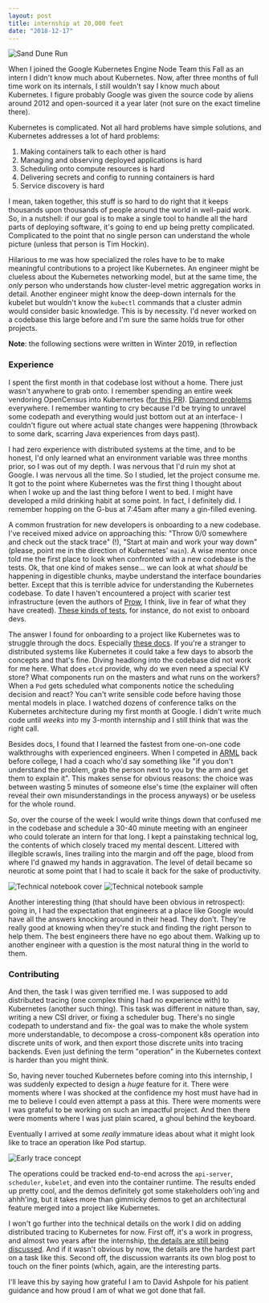 ```yaml
---
layout: post
title: internship at 20,000 feet 
date: "2018-12-17"
---
```


![Sand Dune Run](/images/dune_run.jpg)

When I joined the Google Kubernetes Engine Node Team this Fall as an intern I didn't know much about Kubernetes. Now, after three months of full time work on its internals, I still wouldn't say I know much about Kubernetes. I figure probably Google was given the source code by aliens around 2012 and open-sourced it a year later (not sure on the exact timeline there).

Kubernetes is complicated. Not all hard problems have simple solutions, and Kubernetes addresses a lot of hard problems:

1. Making containers talk to each other is hard
2. Managing and observing deployed applications is hard
3. Scheduling onto compute resources is hard
4. Delivering secrets and config to running containers is hard
5. Service discovery is hard

I mean, taken together, this stuff is so hard to do right that it keeps thousands upon thousands of people around the world in well-paid work. So, in a nutshell: if our goal is to make a single tool to handle all the hard parts of deploying software, it's going to end up being pretty complicated. Complicated to the point that no single person can understand the whole picture (unless that person is Tim Hockin).

Hilarious to me was how specialized the roles have to be to make meaningful contributions to a project like Kubernetes. An engineer might be clueless about the Kubernetes networking model, but at the same time, the *only* person who understands how cluster-level metric aggregation works in detail. Another engineer might know the deep-down internals for the kubelet but wouldn't know the `kubectl` commands that a cluster admin would consider basic knowledge. This is by necessity. I'd never worked on a codebase this large before and I'm sure the same holds true for other projects.

__Note__: the following sections were written in Winter 2019, in reflection

### Experience 

I spent the first month in that codebase lost without a home. There just wasn't anywhere to grab onto. I remember spending an entire week vendoring OpenCensus into Kubernertes ([for this PR](https://github.com/Monkeyanator/kubernetes/pull/1)). [Diamond problems](https://mycodesmells.com/post/diamond-dependency-problem-in-go-dep) everywhere. I remember wanting to cry because I'd be trying to unravel some codepath and everything would just bottom out at an interface- I couldn't figure out where actual state changes were happening (throwback to some dark, scarring Java experiences from days past).

I had zero experience with distributed systems at the time, and to be honest, I'd only learned what an environment variable was three months prior, so I was out of my depth. I was nervous that I'd ruin my shot at Google. I was nervous all the time. So I studied, let the project consume me. It got to the point where Kubernetes was the first thing I thought about when I woke up and the last thing before I went to bed. I might have developed a mild drinking habit at some point. In fact, I definitely did. I remember hopping on the G-bus at 7:45am after many a gin-filled evening.

A common frustration for new developers is onboarding to a new codebase. I've received mixed advice on approaching this: "Throw 0/0 somewhere and check out the stack trace" (!), "Start at main and work your way down" (please, point me in the direction of Kubernetes' `main`). A wise mentor once told me the first place to look when confronted with a new codebase is the tests. Ok, that one kind of makes sense... we can look at what *should* be happening in digestible chunks, maybe understand the interface boundaries better. Except that this is terrible advice for understanding the Kubernetes codebase. To date I haven't encountered a project with scarier test infrastructure (even the authors of [Prow](https://github.com/kubernetes/test-infra/tree/master/prow), I think, live in fear of what they have created). [These kinds of tests](https://github.com/kubernetes/kubernetes/blob/master/test/e2e/node/pods.go), for instance, do not exist to onboard devs. 

The answer I found for onboarding to a project like Kubernetes was to struggle through the docs. Especially [these docs](https://kubernetes.io/docs/concepts/). If you're a stranger to distributed systems like Kubernetes it could take a few days to absorb the concepts and that's fine. Diving headlong into the codebase did not work for me here. What does `etcd` provide, why do we even need a special KV store? What components run on the masters and what runs on the workers? When a `Pod` gets scheduled what components notice the scheduling decision and react? You can't write sensible code before having those mental models in place. I watched dozens of conference talks on the Kubernetes architecture during my first month at Google. I didn't write much code until _weeks_ into my 3-month internship and I still think that was the right call.

Besides docs, I found that I learned the fastest from one-on-one code walkthroughs with experienced engineers. When I competed in [ARML](http://www.arml2.com/arml_2019/page/index.php?page_type=public&page=home) back before college, I had a coach who'd say something like "if you don't understand the problem, grab the person next to you by the arm and get them to explain it". This makes sense for obvious reasons: the choice was between wasting 5 minutes of someone else's time (the explainer will often reveal their own misunderstandings in the process anyways) or be useless for the whole round.

So, over the course of the week I would write things down that confused me in the codebase and schedule a 30-40 minute meeting with an engineer who could tolerate an intern for that long. I kept a painstaking technical log, the contents of which closely traced my mental descent. Littered with illegible scrawls, lines trailing into the margin and off the page, blood from where I'd gnawed my hands in aggravation. The level of detail became so neurotic at some point that I had to scale it back for the sake of productivity. 

![Technical notebook cover](/images/technical-notebook-cover.jpg)
![Technical notebook sample](/images/technical-notebook-sample.jpg)

Another interesting thing (that should have been obvious in retrospect): going in, I had the expectation that engineers at a place like Google would have all the answers knocking around in their head. They don't. They're really good at knowing when they're stuck and finding the right person to help them. The best engineers there have no ego about them. Walking up to another engineer with a question is the most natural thing in the world to them. 




### Contributing 

And then, the task I was given terrified me. I was supposed to add distributed tracing (one complex thing I had no experience with) to Kubernetes (another such thing). This task was different in nature than, say, writing a new CSI driver, or fixing a scheduler bug. There's no single codepath to understand and fix- the goal was to make the whole system more understandable, to decompose a cross-component k8s operation into discrete units of work, and then export those discrete units into tracing backends. Even just defining the term "operation" in the Kubernetes context is harder than you might think.

So, having never touched Kubernetes before coming into this internship, I was suddenly expected to design a _huge_ feature for it. There were moments where I was shocked at the confidence my host must have had in me to believe I could even attempt a pass at this. There were moments were I was grateful to be working on such an impactful project. And then there were moments where I was just plain scared, a ghoul behind the keyboard.

Eventually I arrived at some _really_ immature ideas about what it might look like to trace an operation like Pod startup.

![Early trace concept](/images/trace_concept.jpg)

The operations could be tracked end-to-end across the `api-server`, `scheduler`, `kubelet`, and even into the container runtime. The results ended up pretty cool, and the demos definitely got some stakeholders ooh'ing and ahhh'ing, but it takes more than gimmicky demos to get an architectural feature merged into a project like Kubernetes. 

I won't go further into the technical details on the work I did on adding distributed tracing to Kubernetes for now. First off, it's a work in progress, and almost two years after the internship, [the details are still being discussed](https://github.com/kubernetes/enhancements/pull/1458). And if it wasn't obvious by now, the details are the hardest part on a task like this. Second off, the discussion warrants its own blog post to touch on the finer points (which, again, are the interesting parts. 

I'll leave this by saying how grateful I am to David Ashpole for his patient guidance and how proud I am of what we got done that fall.
